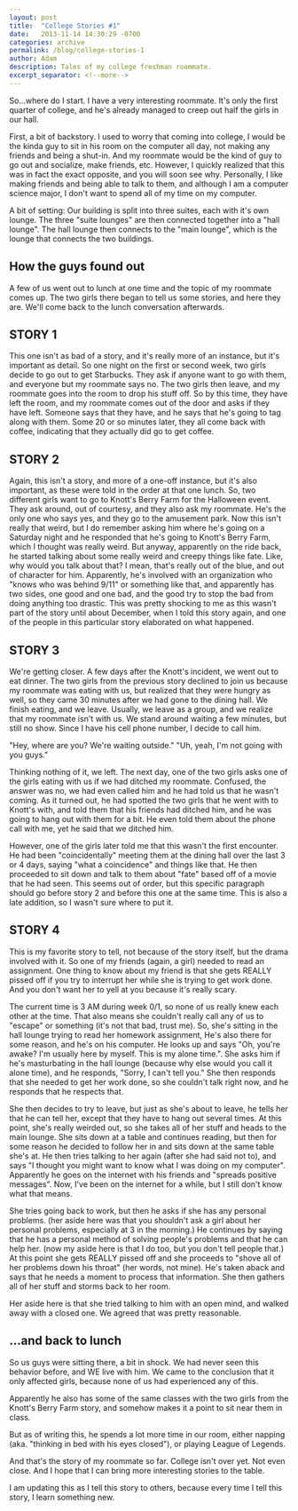 ```yaml
---
layout: post
title:  "College Stories #1"
date:   2013-11-14 14:30:29 -0700
categories: archive
permalink: /blog/college-stories-1
author: Adam
description: Tales of my college freshman roommate.
excerpt_separator: <!--more-->
---
```


So...where do I start. I have a very interesting roommate. It's only the first quarter of college, and he's already managed to creep out half the girls in our hall.

<!--more-->

First, a bit of backstory. I used to worry that coming into college, I would be the kinda guy to sit in his room on the computer all day, not making any friends and being a shut-in. And my roommate would be the kind of guy to go out and socialize, make friends, etc. However, I quickly realized that this was in fact the exact opposite, and you will soon see why. Personally, I like making friends and being able to talk to them, and although I am a computer science major, I don't want to spend all of my time on my computer.

A bit of setting: Our building is split into three suites, each with it's own lounge. The three "suite lounges" are then connected together into a "hall lounge". The hall lounge then connects to the "main lounge", which is the lounge that connects the two buildings.

## How the guys found out

A few of us went out to lunch at one time and the topic of my roommate comes up. The two girls there began to tell us some stories, and here they are. We'll come back to the lunch conversation afterwards.

## STORY 1

This one isn't as bad of a story, and it's really more of an instance, but it's important as detail. So one night on the first or second week, two girls decide to go out to get Starbucks. They ask if anyone want to go with them, and everyone but my roommate says no. The two girls then leave, and my roommate goes into the room to drop his stuff off. So by this time, they have left the room, and my roommate comes out of the door and asks if they have left. Someone says that they have, and he says that he's going to tag along with them. Some 20 or so minutes later, they all come back with coffee, indicating that they actually did go to get coffee.

## STORY 2

Again, this isn't a story, and more of a one-off instance, but it's also important, as these were told in the order at that one lunch. So, two different girls want to go to Knott's Berry Farm for the Halloween event. They ask around, out of courtesy, and they also ask my roommate. He's the only one who says yes, and they go to the amusement park. Now this isn't really that weird, but I do remember asking him where he's going on a Saturday night and he responded that he's going to Knott's Berry Farm, which I thought was really weird. But anyway, apparently on the ride back, he started talking about some really weird and creepy things like fate. Like, why would you talk about that? I mean, that's really out of the blue, and out of character for him. Apparently, he's involved with an organization who "knows who was behind 9/11" or something like that, and apparently has two sides, one good and one bad, and the good try to stop the bad from doing anything too drastic. This was pretty shocking to me as this wasn't part of the story until about December, when I told this story again, and one of the people in this particular story elaborated on what happened.

## STORY 3

We're getting closer. A few days after the Knott's incident, we went out to eat dinner. The two girls from the previous story declined to join us because my roommate was eating with us, but realized that they were hungry as well, so they came 30 minutes after we had gone to the dining hall. We finish eating, and we leave. Usually, we leave as a group, and we realize that my roommate isn't with us. We stand around waiting a few minutes, but still no show. Since I have his cell phone number, I decide to call him.

"Hey, where are you? We're waiting outside."
"Uh, yeah, I'm not going with you guys."

Thinking nothing of it, we left. The next day, one of the two girls asks one of the girls eating with us if we had ditched my roommate. Confused, the answer was no, we had even called him and he had told us that he wasn't coming. As it turned out, he had spotted the two girls that he went with to Knott's with, and told them that his friends had ditched him, and he was going to hang out with them for a bit. He even told them about the phone call with me, yet he said that we ditched him.

However, one of the girls later told me that this wasn't the first encounter. He had been "coincidentally" meeting them at the dining hall over the last 3 or 4 days, saying "what a coincidence" and things like that. He then proceeded to sit down and talk to them about "fate" based off of a movie that he had seen. This seems out of order, but this specific paragraph should go before story 2 and before this one at the same time. This is also a late addition, so I wasn't sure where to put it.

## STORY 4

This is my favorite story to tell, not because of the story itself, but the drama involved with it. So one of my friends (again, a girl) needed to read an assignment. One thing to know about my friend is that she gets REALLY pissed off if you try to interrupt her while she is trying to get work done. And you don't want her to yell at you because it's really scary.

The current time is 3 AM during week 0/1, so none of us really knew each other at the time. That also means she couldn't really call any of us to "escape" or something (it's not that bad, trust me). So, she's sitting in the hall lounge trying to read her homework assignment, He's also there for some reason, and he's on his computer. He looks up and says "Oh, you're awake? I'm usually here by myself. This is my alone time.". She asks him if he's masturbating in the hall lounge (because why else would you call it alone time), and he responds, "Sorry, I can't tell you." She then responds that she needed to get her work done, so she couldn't talk right now, and he responds that he respects that.

She then decides to try to leave, but just as she's about to leave, he tells her that he can tell her, except that they have to hang out several times. At this point, she's really weirded out, so she takes all of her stuff and heads to the main lounge. She sits down at a table and continues reading, but then for some reason he decided to follow her in and sits down at the same table she's at. He then tries talking to her again (after she had said not to), and says "I thought you might want to know what I was doing on my computer". Apparently he goes on the internet with his friends and "spreads positive messages". Now, I've been on the internet for a while, but I still don't know what that means.

She tries going back to work, but then he asks if she has any personal problems. (her aside here was that you shouldn't ask a girl about her personal problems, especially at 3 in the morning.) He continues by saying that he has a personal method of solving people's problems and that he can help her. (now my aside here is that I do too, but you don't tell people that.)  At this point she gets REALLY pissed off and she proceeds to "shove all of her problems down his throat" (her words, not mine). He's taken aback and says that he needs a moment to process that information. She then gathers all of her stuff and storms back to her room.

Her aside here is that she tried talking to him with an open mind, and walked away with a closed one. We agreed that was pretty reasonable.

## ...and back to lunch

So us guys were sitting there, a bit in shock. We had never seen this behavior before, and WE live with him. We came to the conclusion that it only affected girls, because none of us had experienced any of this.

Apparently he also has some of the same classes with the two girls from the Knott's Berry Farm story, and somehow makes it a point to sit near them in class.

But as of writing this, he spends a lot more time in our room, either napping (aka. "thinking in bed with his eyes closed"), or playing League of Legends.


And that's the story of my roommate so far. College isn't over yet. Not even close. And I hope that I can bring more interesting stories to the table.

I am updating this as I tell this story to others, because every time I tell this story, I learn something new.